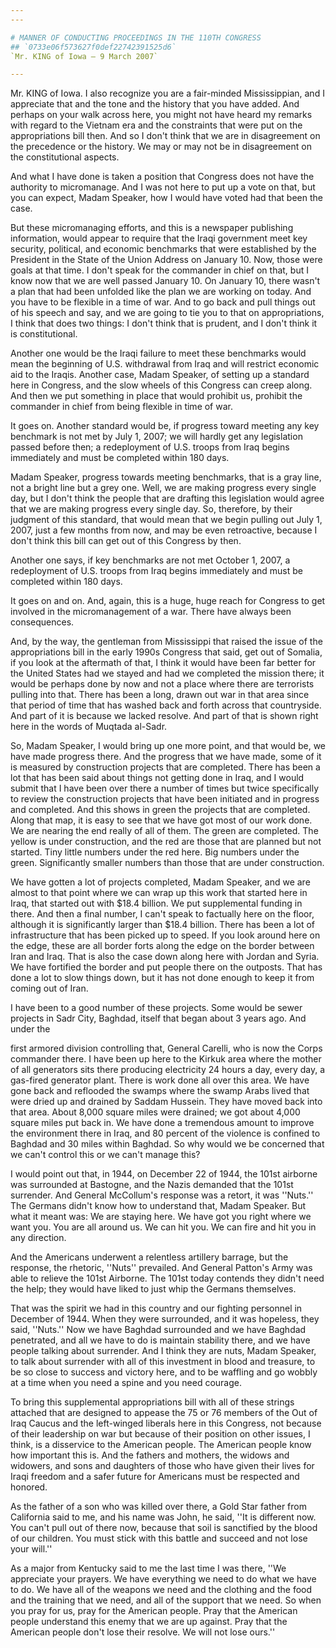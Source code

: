 ```yaml
---
---

# MANNER OF CONDUCTING PROCEEDINGS IN THE 110TH CONGRESS
## `0733e06f573627f0def22742391525d6`
`Mr. KING of Iowa — 9 March 2007`

---
```



Mr. KING of Iowa. I also recognize you are a fair-minded 
Mississippian, and I appreciate that and the tone and the history that 
you have added. And perhaps on your walk across here, you might not 
have heard my remarks with regard to the Vietnam era and the 
constraints that were put on the appropriations bill then. And so I 
don't think that we are in disagreement on the precedence or the 
history. We may or may not be in disagreement on the constitutional 
aspects.

And what I have done is taken a position that Congress does not have 
the authority to micromanage. And I was not here to put up a vote on 
that, but you can expect, Madam Speaker, how I would have voted had 
that been the case.

But these micromanaging efforts, and this is a newspaper publishing 
information, would appear to require that the Iraqi government meet key 
security, political, and economic benchmarks that were established by 
the President in the State of the Union Address on January 10. Now, 
those were goals at that time. I don't speak for the commander in chief 
on that, but I know now that we are well passed January 10. On January 
10, there wasn't a plan that had been unfolded like the plan we are 
working on today. And you have to be flexible in a time of war. And to 
go back and pull things out of his speech and say, and we are going to 
tie you to that on appropriations, I think that does two things: I 
don't think that is prudent, and I don't think it is constitutional.

Another one would be the Iraqi failure to meet these benchmarks would 
mean the beginning of U.S. withdrawal from Iraq and will restrict 
economic aid to the Iraqis. Another case, Madam Speaker, of setting up 
a standard here in Congress, and the slow wheels of this Congress can 
creep along. And then we put something in place that would prohibit us, 
prohibit the commander in chief from being flexible in time of war.

It goes on. Another standard would be, if progress toward meeting any 
key benchmark is not met by July 1, 2007; we will hardly get any 
legislation passed before then; a redeployment of U.S. troops from Iraq 
begins immediately and must be completed within 180 days.

Madam Speaker, progress towards meeting benchmarks, that is a gray 
line, not a bright line but a grey one. Well, we are making progress 
every single day, but I don't think the people that are drafting this 
legislation would agree that we are making progress every single day. 
So, therefore, by their judgment of this standard, that would mean that 
we begin pulling out July 1, 2007, just a few months from now, and may 
be even retroactive, because I don't think this bill can get out of 
this Congress by then.

Another one says, if key benchmarks are not met October 1, 2007, a 
redeployment of U.S. troops from Iraq begins immediately and must be 
completed within 180 days.

It goes on and on. And, again, this is a huge, huge reach for 
Congress to get involved in the micromanagement of a war. There have 
always been consequences.

And, by the way, the gentleman from Mississippi that raised the issue 
of the appropriations bill in the early 1990s Congress that said, get 
out of Somalia, if you look at the aftermath of that, I think it would 
have been far better for the United States had we stayed and had we 
completed the mission there; it would be perhaps done by now and not a 
place where there are terrorists pulling into that. There has been a 
long, drawn out war in that area since that period of time that has 
washed back and forth across that countryside. And part of it is 
because we lacked resolve. And part of that is shown right here in the 
words of Muqtada al-Sadr.

So, Madam Speaker, I would bring up one more point, and that would 
be, we have made progress there. And the progress that we have made, 
some of it is measured by construction projects that are completed. 
There has been a lot that has been said about things not getting done 
in Iraq, and I would submit that I have been over there a number of 
times but twice specifically to review the construction projects that 
have been initiated and in progress and completed. And this shows in 
green the projects that are completed. Along that map, it is easy to 
see that we have got most of our work done. We are nearing the end 
really of all of them. The green are completed. The yellow is under 
construction, and the red are those that are planned but not started. 
Tiny little numbers under the red here. Big numbers under the green. 
Significantly smaller numbers than those that are under construction.

We have gotten a lot of projects completed, Madam Speaker, and we are 
almost to that point where we can wrap up this work that started here 
in Iraq, that started out with $18.4 billion. We put supplemental 
funding in there. And then a final number, I can't speak to factually 
here on the floor, although it is significantly larger than $18.4 
billion. There has been a lot of infrastructure that has been picked up 
to speed. If you look around here on the edge, these are all border 
forts along the edge on the border between Iran and Iraq. That is also 
the case down along here with Jordan and Syria. We have fortified the 
border and put people there on the outposts. That has done a lot to 
slow things down, but it has not done enough to keep it from coming out 
of Iran.

I have been to a good number of these projects. Some would be sewer 
projects in Sadr City, Baghdad, itself that began about 3 years ago. 
And under the


first armored division controlling that, General Carelli, who is now 
the Corps commander there. I have been up here to the Kirkuk area where 
the mother of all generators sits there producing electricity 24 hours 
a day, every day, a gas-fired generator plant. There is work done all 
over this area. We have gone back and reflooded the swamps where the 
swamp Arabs lived that were dried up and drained by Saddam Hussein. 
They have moved back into that area. About 8,000 square miles were 
drained; we got about 4,000 square miles put back in. We have done a 
tremendous amount to improve the environment there in Iraq, and 80 
percent of the violence is confined to Baghdad and 30 miles within 
Baghdad. So why would we be concerned that we can't control this or we 
can't manage this?

I would point out that, in 1944, on December 22 of 1944, the 101st 
airborne was surrounded at Bastogne, and the Nazis demanded that the 
101st surrender. And General McCollum's response was a retort, it was 
''Nuts.'' The Germans didn't know how to understand that, Madam 
Speaker. But what it meant was: We are staying here. We have got you 
right where we want you. You are all around us. We can hit you. We can 
fire and hit you in any direction.

And the Americans underwent a relentless artillery barrage, but the 
response, the rhetoric, ''Nuts'' prevailed. And General Patton's Army 
was able to relieve the 101st Airborne. The 101st today contends they 
didn't need the help; they would have liked to just whip the Germans 
themselves.

That was the spirit we had in this country and our fighting personnel 
in December of 1944. When they were surrounded, and it was hopeless, 
they said, ''Nuts.'' Now we have Baghdad surrounded and we have Baghdad 
penetrated, and all we have to do is maintain stability there, and we 
have people talking about surrender. And I think they are nuts, Madam 
Speaker, to talk about surrender with all of this investment in blood 
and treasure, to be so close to success and victory here, and to be 
waffling and go wobbly at a time when you need a spine and you need 
courage.


To bring this supplemental appropriations bill with all of these 
strings attached that are designed to appease the 75 or 76 members of 
the Out of Iraq Caucus and the left-winged liberals here in this 
Congress, not because of their leadership on war but because of their 
position on other issues, I think, is a disservice to the American 
people. The American people know how important this is. And the fathers 
and mothers, the widows and widowers, and sons and daughters of those 
who have given their lives for Iraqi freedom and a safer future for 
Americans must be respected and honored.

As the father of a son who was killed over there, a Gold Star father 
from California said to me, and his name was John, he said, ''It is 
different now. You can't pull out of there now, because that soil is 
sanctified by the blood of our children. You must stick with this 
battle and succeed and not lose your will.''

As a major from Kentucky said to me the last time I was there, ''We 
appreciate your prayers. We have everything we need to do what we have 
to do. We have all of the weapons we need and the clothing and the food 
and the training that we need, and all of the support that we need. So 
when you pray for us, pray for the American people. Pray that the 
American people understand this enemy that we are up against. Pray that 
the American people don't lose their resolve. We will not lose ours.''
